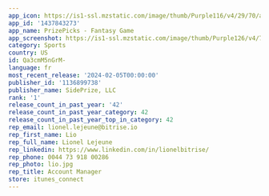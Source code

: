 ```yaml
---
app_icon: https://is1-ssl.mzstatic.com/image/thumb/Purple116/v4/29/70/a8/2970a8c1-051f-f624-f93a-2fac3e0845d0/AppIcon-0-0-1x_U007epad-0-85-220.png/1024x1024bb.png
app_id: '1437843273'
app_name: PrizePicks - Fantasy Game
app_screenshot: https://is1-ssl.mzstatic.com/image/thumb/Purple126/v4/7a/2a/c3/7a2ac336-7fb5-1620-f1b8-38639dfb52b6/f267443b-d10e-4dad-99b0-c743e53fde6c_IOS_1284x2778_-_1.png/1284x2778bb.png
category: Sports
country: US
id: Qa3cmM5nGrM-
language: fr
most_recent_release: '2024-02-05T00:00:00'
publisher_id: '1136899738'
publisher_name: SidePrize, LLC
rank: '1'
release_count_in_past_year: '42'
release_count_in_past_year_category: 42
release_count_in_past_year_top_in_category: 42
rep_email: lionel.lejeune@bitrise.io
rep_first_name: Lio
rep_full_name: Lionel Lejeune
rep_linkedin: https://www.linkedin.com/in/lionelbitrise/
rep_phone: 0044 73 918 00286
rep_photo: lio.jpg
rep_title: Account Manager
store: itunes_connect
---
```

